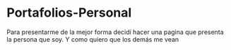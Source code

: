 # Portafolios-Personal
 Para presentarme de la mejor forma decidí hacer una pagina que presenta la persona que soy. Y como quiero que los demás me vean

